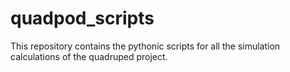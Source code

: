 # quadpod_scripts
This repository contains the pythonic scripts for all the simulation calculations of the quadruped project.
